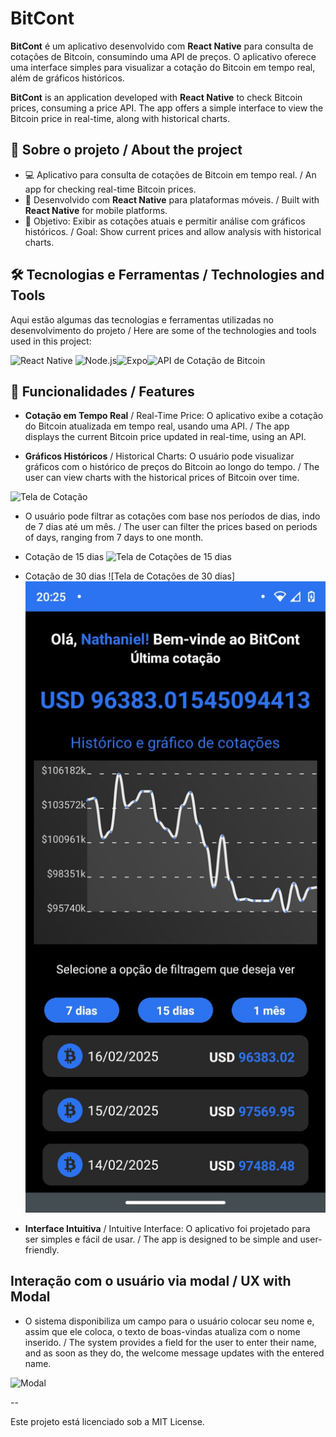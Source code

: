 # BitCont



**BitCont** é um aplicativo desenvolvido com **React Native** para consulta de cotações de Bitcoin, consumindo uma API de preços. O aplicativo oferece uma interface simples para visualizar a cotação do Bitcoin em tempo real, além de gráficos históricos.

**BitCont** is an application developed with **React Native** to check Bitcoin prices, consuming a price API. The app offers a simple interface to view the Bitcoin price in real-time, along with historical charts.

## 🚀 Sobre o projeto / About the project

- 💻 Aplicativo para consulta de cotações de Bitcoin em tempo real. / An app for checking real-time Bitcoin prices.
- 🌱 Desenvolvido com **React Native** para plataformas móveis. / Built with **React Native** for mobile platforms.
- 🎯 Objetivo: Exibir as cotações atuais e permitir análise com gráficos históricos. / Goal: Show current prices and allow analysis with historical charts.

## 🛠️ Tecnologias e Ferramentas / Technologies and Tools

Aqui estão algumas das tecnologias e ferramentas utilizadas no desenvolvimento do projeto / Here are some of the technologies and tools used in this project:

![React Native](https://img.shields.io/badge/React%20Native-61DAFB?style=for-the-badge&logo=react&logoColor=black) ![Node.js](https://img.shields.io/badge/Node.js-339933?style=for-the-badge&logo=node.js&logoColor=white)![Expo](https://img.shields.io/badge/Expo-1B1F23?style=for-the-badge&logo=expo&logoColor=white)![API de Cotação de Bitcoin](https://img.shields.io/badge/API%20de%20Cotação%20de%20Bitcoin-FFD700?style=for-the-badge&logo=bitcoin&logoColor=black)

## 📂 Funcionalidades / Features

- **Cotação em Tempo Real** / Real-Time Price: O aplicativo exibe a cotação do Bitcoin atualizada em tempo real, usando uma API. / The app displays the current Bitcoin price updated in real-time, using an API.
  
- **Gráficos Históricos** / Historical Charts: O usuário pode visualizar gráficos com o histórico de preços do Bitcoin ao longo do tempo. / The user can view charts with the historical prices of Bitcoin over time.

![Tela de Cotação]("assets/print7.jpg")

- O usuário pode filtrar as cotações com base nos períodos de dias, indo de 7 dias até um mês. / The user can filter the prices based on periods of days, ranging from 7 days to one month.

- Cotação de 15 dias
![Tela de Cotações de 15 dias]("assets/print15.jpg)

- Cotação de 30 dias
![Tela de Cotações de 30 dias]<img src="/assets/print30.jpg"></img>


- **Interface Intuitiva** / Intuitive Interface: O aplicativo foi projetado para ser simples e fácil de usar. / The app is designed to be simple and user-friendly.

## Interação com o usuário via modal / UX with Modal

- O sistema disponibiliza um campo para o usuário colocar seu nome e, assim que ele coloca, o texto de boas-vindas atualiza com o nome inserido. / The system provides a field for the user to enter their name, and as soon as they do, the welcome message updates with the entered name.

![Modal]("assets/printModal.jpg")

--

Este projeto está licenciado sob a MIT License.
